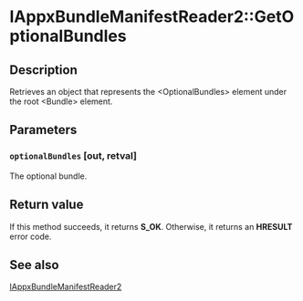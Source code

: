 # IAppxBundleManifestReader2::GetOptionalBundles

## Description

Retrieves an object that represents the \<OptionalBundles> element under the root \<Bundle> element.

## Parameters

### `optionalBundles` [out, retval]

The optional bundle.

## Return value

If this method succeeds, it returns **S_OK**. Otherwise, it returns an **HRESULT** error code.

## See also

[IAppxBundleManifestReader2](https://learn.microsoft.com/windows/desktop/api/appxpackaging/nn-appxpackaging-iappxbundlemanifestreader2)
